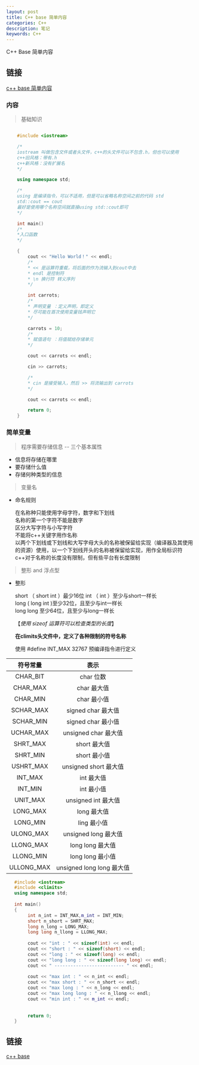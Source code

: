 ```yaml
---
layout: post
title: C++ base 简单内容
categories: C++
description: 笔记
keywords: C++
---
```


C++ Base 简单内容

## 链接

[ c++ base 简单内容](https://tsbxmw.github.io/2016/12/28/C++_base_1)

### 内容

> 基础知识

```c++

    #include <iostream>

    /*
    iostream 叫做包含文件或者头文件，c++的头文件可以不包含.h，但也可以使用
    c++旧风格：带有.h
    c++新风格：没有扩展名
    */

    using namespace std;

    /*
    using 是编译指令，可以不适用，但是可以省略名称空间之前的代码 std
    std::cout == cout
    最好是使用哪个名称空间就直接using std::cout即可
    */

    int main()
    /*
    *入口函数
    */

    {
        cout << "Hello World！" << endl;
        /*
        * << 是运算符重载，将后面的作为流输入到cout中去
        * endl 是控制符
        * \n 换行符 转义序列
        */

        int carrots;
        /*
        * 声明变量 ：定义声明，即定义
        * 尽可能在首次使用变量钱声明它
        */

        carrots = 10;
        /*
        * 赋值语句 ：将值赋给存储单元
        */

        cout << carrots << endl;

        cin >> carrots;

        /*
        * cin 是接受输入，然后 >> 将流输出到 carrots
        */

        cout << carrots << endl;

        return 0;
    }
```

### 简单变量

> 程序需要存储信息 -- 三个基本属性

* 信息将存储在哪里
* 要存储什么值
* 存储何种类型的信息

> 变量名

* 命名规则

  在名称种只能使用字母字符，数字和下划线<br>
  名称的第一个字符不能是数字<br>
  区分大写字符与小写字符<br>
  不能将c++关键字用作名称<br>
  以两个下划线或下划线和大写字母大头的名称被保留给实现（编译器及其使用的资源）使用，以一个下划线开头的名称被保留给实现，用作全局标识符<br>
  c++对于名称的长度没有限制，但有些平台有长度限制

> 整形 and 浮点型

* 整形
 
  short （ short int ）最少16位
  int （ int ）至少与short一样长<br>
  long ( long int )至少32位，且至少与int一样长<br>
  long long 至少64位，且至少与long一样长<br>

  【*使用 sizeof 运算符可以检查类型的长度*】
  
  **在climits头文件中，定义了各种限制的符号名称**
  
  使用 #define INT_MAX 32767 预编译指令进行定义
 
 |     符号常量   |       表示       |
 |:--------------:|:----------------:|
 |CHAR_BIT        |char 位数|
 |CHAR_MAX|char 最大值|
 |CHAR_MIN|char 最小值|
 |SCHAR_MAX| signed char 最大值|
 |SCHAR_MIN| signed char 最小值|
 |UCHAR_MAX| unsigned char 最大值|
 |SHRT_MAX| short 最大值|
 |SHRT_MIN| short 最小值|
 |USHRT_MAX| unsigned short 最大值|
 |INT_MAX| int 最大值|
 |INT_MIN| int 最小值|
 |UNIT_MAX| unsigned int 最大值|
 |LONG_MAX| long 最大值|
 |LONG_MIN| ling 最小值|
 |ULONG_MAX| unsigned long 最大值|
 |LLONG_MAX| long long 最大值|
 |LLONG_MIN| long long 最小值|
 |ULLONG_MAX| unsigned long long 最大值|
 
 
```c++
   #include <iostream>
   #include <climits>
   using namespace std;
   
   int main()
   {
        int n_int = INT_MAX,m_int = INT_MIN;
        short n_short = SHRT_MAX;
        long n_long = LONG_MAX;
        long long n_llong = LLONG_MAX;
        
        cout << "int : " << sizeof(int) << endl;
        cout << "short : " << sizeof(short) << endl;
        cout << "long : " << sizeof(long) << endl;
        cout << "long long : " << sizeof(long long) << endl;
        cout << " -------------------------- " << endl;
        
        cout << "max int : " << n_int << endl;
        cout << "max short : " << n_short << endl;
        cout << "max long : " << n_long << endl;
        cout << "max long long : " << n_llong << endl;
        cout << "min int : " << m_int << endl;
        
        
        return 0;
   }
```


  

   
## 链接

[ c++ base  ](https://tsbxmw.github.io/2016/12/28/C++_base_1)
